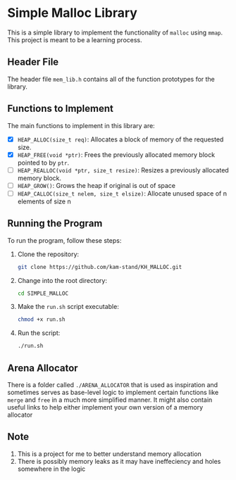 # Simple Malloc Library

This is a simple library to implement the functionality of `malloc` using `mmap`. This project is meant to be a learning process.

## Header File

The header file `mem_lib.h` contains all of the function prototypes for the library.

## Functions to Implement

The main functions to implement in this library are:

- [x] `HEAP_ALLOC(size_t req)`: Allocates a block of memory of the requested size.
- [x] `HEAP_FREE(void *ptr)`: Frees the previously allocated memory block pointed to by `ptr`.
- [ ] `HEAP_REALLOC(void *ptr, size_t resize)`: Resizes a previously allocated memory block.
- [ ] `HEAP_GROW()`: Grows the heap if original is out of space
- [ ] `HEAP_CALLOC(size_t nelem, size_t elsize)`: Allocate unused space of n elements of size n
## Running the Program

To run the program, follow these steps:

1. Clone the repository:

   ```bash
   git clone https://github.com/kam-stand/KH_MALLOC.git
   ```

2. Change into the root directory:

   ```bash
   cd SIMPLE_MALLOC
   ```

3. Make the `run.sh` script executable:

   ```bash
   chmod +x run.sh
   ```

4. Run the script:
   ```bash
   ./run.sh
   ```

## Arena Allocator

There is a folder called `./ARENA_ALLOCATOR` that is used as inspiration and sometimes serves as base-level logic to implement certain functions like `merge` and `free` in a much more simplified manner.
It might also contain useful links to help either implement your own version of a memory allocator

## Note
1) This is a project for me to better understand memory allocation
2) There is possibly memory leaks as it may have ineffeciency and holes somewhere in the logic

